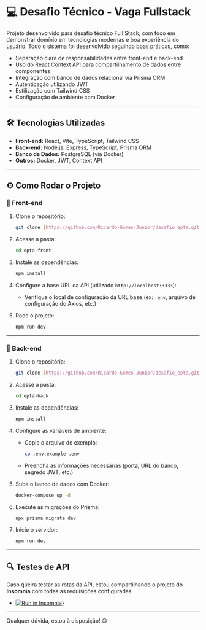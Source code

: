 # 💻 Desafio Técnico - Vaga Fullstack

Projeto desenvolvido para desafio técnico Full Stack, com foco em demonstrar domínio em tecnologias modernas e boa experiência do usuário.
Todo o sistema foi desenvolvido seguindo boas práticas, como:

- Separação clara de responsabilidades entre front-end e back-end
- Uso do React Context API para compartilhamento de dados entre componentes
- Integração com banco de dados relacional via Prisma ORM
- Autenticação utilizando JWT
- Estilização com Tailwind CSS
- Configuração de ambiente com Docker

---

## 🛠 Tecnologias Utilizadas

- **Front-end:** React, Vite, TypeScript, Tailwind CSS  
- **Back-end:** Node.js, Express, TypeScript, Prisma ORM  
- **Banco de Dados:** PostgreSQL (via Docker)  
- **Outros:** Docker, JWT, Context API  

---

## ⚙️ Como Rodar o Projeto

### 🔹 Front-end

1. Clone o repositório:
   ```bash
   git clone [https://github.com/Ricardo-Gomes-Junior/desafio_epta.git]
   ```
2. Acesse a pasta:
   ```bash
   cd epta-front
   ```
3. Instale as dependências:
   ```bash
   npm install
   ```
4. Configure a base URL da API (utilizado `http://localhost:3333`):
   - Verifique o local de configuração da URL base (ex: `.env`, arquivo de configuração do Axios, etc.)

5. Rode o projeto:
   ```bash
   npm run dev
   ```

---

### 🔹 Back-end

1. Clone o repositório:
   ```bash
   git clone [https://github.com/Ricardo-Gomes-Junior/desafio_epta.git]
   ```
2. Acesse a pasta:
   ```bash
   cd epta-back
   ```
3. Instale as dependências:
   ```bash
   npm install
   ```
4. Configure as variáveis de ambiente:
   - Copie o arquivo de exemplo:
     ```bash
     cp .env.example .env
     ```
   - Preencha as informações necessárias (porta, URL do banco, segredo JWT, etc.)

5. Suba o banco de dados com Docker:
   ```bash
   docker-compose up -d
   ```

6. Execute as migrações do Prisma:
   ```bash
   npx prisma migrate dev
   ```

7. Inicie o servidor:
   ```bash
   npm run dev
   ```

---

## 🔍 Testes de API

Caso queira testar as rotas da API, estou compartilhando o projeto do **Insomnia** com todas as requisições configuradas.

- [![Run in Insomnia}](https://insomnia.rest/images/run.svg)](https://insomnia.rest/run/?label=EPTA_API&uri=file%3A%2F%2F%2FC%3A%2FUsers%2Fricar%2FDownloads%2FInsomnia_2025-04-12.yaml)

---

Qualquer dúvida, estou à disposição! 😊
